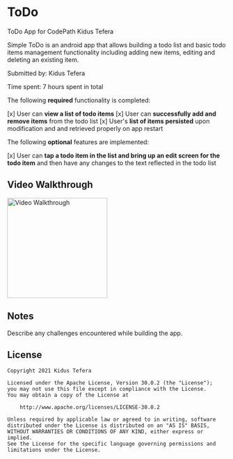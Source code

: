 # ToDo
ToDo App for CodePath
Kidus Tefera

Simple ToDo  is an android app that allows building a todo list and basic todo items management functionality including adding new items, editing and deleting an existing item.

Submitted by: Kidus Tefera

Time spent: 7  hours spent in total


The following **required** functionality is completed:

[x] User can **view a list of todo items**
[x] User can **successfully add and remove items** from the todo list
[x] User's **list of items persisted** upon modification and and retrieved properly on app restart

The following **optional** features are implemented:

[x] User can **tap a todo item in the list and bring up an edit screen for the todo item** and then have any changes to the text reflected in the todo list


## Video Walkthrough
<img src='kidus.gif' title='Video Walkthrough' width='230' alt='Video Walkthrough' />
<br>



## Notes

Describe any challenges encountered while building the app.

## License

    Copyright 2021 Kidus Tefera

    Licensed under the Apache License, Version 30.0.2 (the "License");
    you may not use this file except in compliance with the License.
    You may obtain a copy of the License at

        http://www.apache.org/licenses/LICENSE-30.0.2

    Unless required by applicable law or agreed to in writing, software
    distributed under the License is distributed on an "AS IS" BASIS,
    WITHOUT WARRANTIES OR CONDITIONS OF ANY KIND, either express or implied.
    See the License for the specific language governing permissions and
    limitations under the License.
